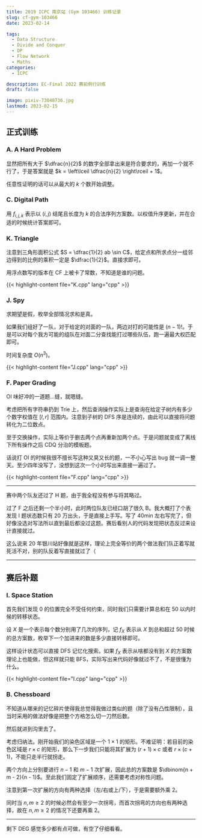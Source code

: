 ```yaml
---
title: 2019 ICPC 南京站 (Gym 103466) 训练记录
slug: cf-gym-103466
date: 2023-02-14

tags:
  - Data Structure
  - Divide and Conquer
  - DP
  - Flow Network
  - Maths
categories:
  - ICPC

description: EC-Final 2022 赛前例行训练
draft: false

image: pixiv-73048736.jpg
lastmod: 2023-02-15
---
```


## 正式训练

### A. A Hard Problem

显然把所有大于 $\dfrac{n}{2}$ 的数字全部拿出来是符合要求的，再加一个就不行了，于是答案就是 $k = \left\lceil \dfrac{n}{2} \right\rceil + 1$。

任意性证明的话可以从最大的 $k$ 个数开始调整。

### C. Digital Path

用 $f_{i, j, k}$ 表示以 $(i, j)$ 结尾且长度为 $k$ 的合法序列方案数。以权值升序更新，并在合适的时候统计答案即可。

### K. Triangle

注意到三角形面积公式 $S = \dfrac{1}{2} ab \sin C$，给定点和所求点分一组邻边得到的比例的乘积一定是 $\dfrac{1}{2}$。直接求即可。

用浮点数写的版本在 CF 上被卡了常数，不知道是谁的问题。

{{< highlight-content file="K.cpp" lang="cpp" >}}

### J. Spy

求期望是假，枚举全部情况求和是真。

如果我们组好了一队，对于给定的对面的一队，两边对打的可能性是 $(n - 1)!$。于是可以对每个我方可能的组队在对面二分查找能打过哪些队伍，跑一遍最大权匹配即可。

时间复杂度 $O(n^3)$。

{{< highlight-content file="J.cpp" lang="cpp" >}}

### F. Paper Grading

OI 味好冲的一道题...缝，就嗯缝。

考虑把所有字符串扔到 Trie 上，然后查询操作实际上是查询在给定子树内有多少个数字权值在 $[l, r]$ 范围内。注意到子树的 DFS 序是连续的，由此可以直接将问题转化为二位数点。

至于交换操作，实际上等价于删去两个点再重新加两个点。于是问题就变成了离线下所有操作之后 CDQ 分治的模板题。

话说打 OI 的时候我很不擅长写这种又臭又长的题，一不小心写出 bug 就一调一整天。至少四年没写了，没想到这次一个小时写出来直接一遍过了。

{{< highlight-content file="F.cpp" lang="cpp" >}}

---

赛中两个队友还过了 H 题，由于我全程没有参与将其略过。

过了 F 之后还剩一个半小时，此时两位队友已经口胡了很久 B。我大概打了个表发现 I 题状态数只有 $20$ 万出头，于是直接上手写。写了 40min 左右写完了，但好像没选对写法所以直到最后都没过这题。赛后看别人的代码发现把状态反过来设计直接就过。

这么说来 20 年银川站好像就是这样，理论上完全等价的两个做法我们队正着写就死活不对，别的队反着写直接就过了（

---

## 赛后补题

### I. Space Station

首先我们发现 $0$ 的位置完全不受任何约束，同时我们只需要计算总和在 $50$ 以内时候的转移状态。

设 $X$ 是一个表示每个数分别用了几次的序列，记 $f_{X}$ 表示从 $X$ 到总和超过 $50$ 时候的总方案数，枚举下一个加进来的数是多少直接转移即可。

这样设计状态可以直接 DFS 记忆化搜索。如果 $f_X$ 表示从啥都没有到 $X$ 的方案数理论上也能做，但这样就只能 BFS，实际写出来代码好像就过不了，不是很懂为什么。

{{< highlight-content file="I.cpp" lang="cpp" >}}

### B. Chessboard

不知道从哪来的记忆碎片使得我总觉得我做过类似的题（除了没有凸性限制），且当时采用的做法好像是把整个方格怎么切一刀然后数。

然后就进到沟里去了。

考虑归纳法。刚开始我们的染色区域是一个 $1 \times 1$ 的矩形。不难证明：若目前的染色区域是 $r \times c$ 的矩形，那么下一步我们只能将其扩展为 $(r + 1) \times c$ 或者 $r \times (c + 1)$，不能只走半行就拐走。

两个方向上分别要进行 $n - 1$ 和 $m - 1$ 次扩展，因此总的方案数是 $\dbinom{n + m - 2}{n - 1}$。至此我们固定了扩展顺序，还需要考虑对称性问题。

注意到第一次扩展的方向有两种选择（左/右或上/下），于是需要额外乘 $2$。

同时当 $n,m \geq 2$ 的时候必然会有至少一次拐弯，而首次拐弯的方向也有两种选择，故在 $n, m \geq 2$ 的情况下还要再乘 $2$。

---

剩下 DEG 感觉多少都有点可做，有空了仔细看看。
